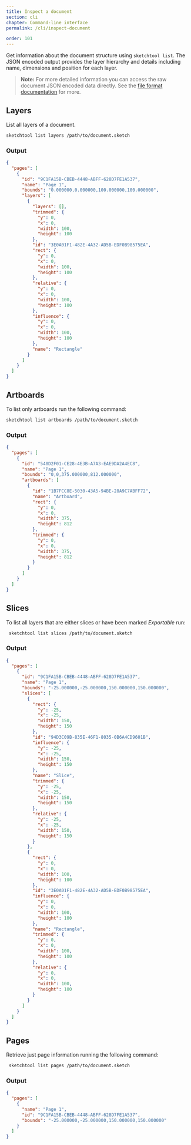 ```yaml
---
title: Inspect a document
section: cli
chapter: Command-line interface
permalink: /cli/inspect-document

order: 101
---
```


Get information about the document structure using `sketchtool list`. The JSON encoded output provides the layer hierarchy and details including name, dimensions and position for each layer.

> **Note:** For more detailed information you can access the raw document JSON encoded data directly. See the [file format documentation](/file-format) for more.

## Layers

List all layers of a document.

```sh
sketchtool list layers /path/to/document.sketch
```

### Output

```json
{
  "pages": [
    {
      "id": "9C1FA15B-CBEB-4448-ABFF-628D7FE1A537",
      "name": "Page 1",
      "bounds": "0.000000,0.000000,100.000000,100.000000",
      "layers": [
        {
          "layers": [],
          "trimmed": {
            "y": 0,
            "x": 0,
            "width": 100,
            "height": 100
          },
          "id": "3E0A01F1-482E-4A32-AD5B-EDF0B98575EA",
          "rect": {
            "y": 0,
            "x": 0,
            "width": 100,
            "height": 100
          },
          "relative": {
            "y": 0,
            "x": 0,
            "width": 100,
            "height": 100
          },
          "influence": {
            "y": 0,
            "x": 0,
            "width": 100,
            "height": 100
          },
          "name": "Rectangle"
        }
      ]
    }
  ]
}
```

## Artboards

To list only artboards run the following command:

```sh
sketchtool list artboards /path/to/document.sketch
```

### Output

```json
{
  "pages": [
    {
      "id": "540D2F01-CE28-4E3B-A7A3-EAE9DA2A4EC8",
      "name": "Page 1",
      "bounds": "0,0,375.000000,812.000000",
      "artboards": [
        {
          "id": "1B7FCC8E-5030-43A5-94BE-28A9C7ABFF72",
          "name": "Artboard",
          "rect": {
            "y": 0,
            "x": 0,
            "width": 375,
            "height": 812
          },
          "trimmed": {
            "y": 0,
            "x": 0,
            "width": 375,
            "height": 812
          }
        }
      ]
    }
  ]
}
```

## Slices

To list all layers that are either slices or have been marked _Exportable_ run:

```sh
 sketchtool list slices /path/to/document.sketch
```

### Output

```json
{
  "pages": [
    {
      "id": "9C1FA15B-CBEB-4448-ABFF-628D7FE1A537",
      "name": "Page 1",
      "bounds": "-25.000000,-25.000000,150.000000,150.000000",
      "slices": [
        {
          "rect": {
            "y": -25,
            "x": -25,
            "width": 150,
            "height": 150
          },
          "id": "94D3C09B-835E-46F1-8035-0B6A4CD9601B",
          "influence": {
            "y": -25,
            "x": -25,
            "width": 150,
            "height": 150
          },
          "name": "Slice",
          "trimmed": {
            "y": -25,
            "x": -25,
            "width": 150,
            "height": 150
          },
          "relative": {
            "y": -25,
            "x": -25,
            "width": 150,
            "height": 150
          }
        },
        {
          "rect": {
            "y": 0,
            "x": 0,
            "width": 100,
            "height": 100
          },
          "id": "3E0A01F1-482E-4A32-AD5B-EDF0B98575EA",
          "influence": {
            "y": 0,
            "x": 0,
            "width": 100,
            "height": 100
          },
          "name": "Rectangle",
          "trimmed": {
            "y": 0,
            "x": 0,
            "width": 100,
            "height": 100
          },
          "relative": {
            "y": 0,
            "x": 0,
            "width": 100,
            "height": 100
          }
        }
      ]
    }
  ]
}
```

## Pages

Retrieve just page information running the following command:

```sh
 sketchtool list pages /path/to/document.sketch
```

### Output

```json
{
  "pages": [
    {
      "name": "Page 1",
      "id": "9C1FA15B-CBEB-4448-ABFF-628D7FE1A537",
      "bounds": "-25.000000,-25.000000,150.000000,150.000000"
    }
  ]
}
```
